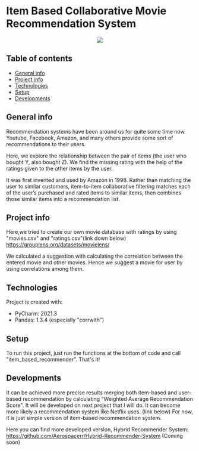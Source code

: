 # Item Based Collaborative Movie Recommendation System

<p align="center">
	<img src="https://github.com/Aerospacerr/Item-Based-Collaborative-Filtering-Item-Item-Filtering-/blob/ef9199b44caf8095727b1cc7d3f53e6691aa533f/recommenders_systems.png" />

</p>

## Table of contents
* [General info](#general-info)
* [Project info](#project-info)
* [Technologies](#technologies)
* [Setup](#setup)
* [Developments](#developments)

## General info
Recommendation systems have been around us for quite some time now. Youtube, Facebook, Amazon, and many others provide some sort of recommendations to their users.   

Here, we explore the relationship between the pair of items (the user who bought Y, also bought Z). We find the missing rating with the help of the ratings given to the other items by the user.   

It was first invented and used by Amazon in 1998. Rather than matching the user to similar customers, item-to-item collaborative filtering matches each of the user’s purchased and rated items to similar items, then combines those similar items into a recommendation list.

## Project info
Here,we tried to create our own movie database with ratings by using "movies.csv" and "ratings.csv"(link down below) 
https://grouplens.org/datasets/movielens/

We calculated a suggestion with calculating the correlation between the entered movie and other movies. Hence we suggest a movie for user by using correlations among them.

## Technologies
Project is created with:
* PyCharm: 2021.3 
* Pandas: 1.3.4 (especially "corrwith")


	
## Setup
To run this project, just run the functions at the bottom of code and call "item_based_recommender". That's it!

## Developments 
It can be achieved more precise results merging both item-based and user-based recommendation by calculating "Weighted Average Recommendation Score". It will be developed on next project that I will do. It can become more likely a recommendation system like Netflix uses. (link below) For now, it is just simple version of item-based recommendation system. 


Here you can find more developed version, Hybrid Recommender System:
https://github.com/Aerospacerr/Hybrid-Recommender-System
(Coming soon)




